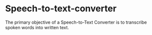 # Speech-to-text-converter
The primary objective of a Speech-to-Text Converter is to transcribe spoken words into written text.
